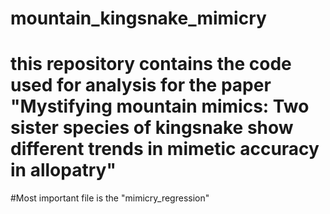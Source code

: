 # mountain_kingsnake_mimicry
# this repository contains the code used for analysis for the paper "Mystifying mountain mimics: Two sister species of kingsnake show different trends in mimetic accuracy in allopatry"
#Most important file is the "mimicry_regression"
